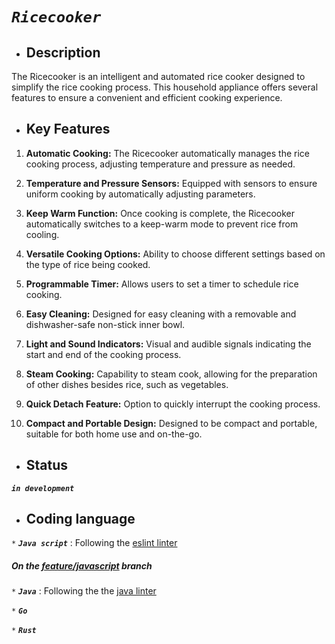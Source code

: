 # *``Ricecooker``*

* ## Description
The Ricecooker is an intelligent and automated rice cooker designed to simplify the rice cooking process. This household appliance offers several features to ensure a convenient and efficient cooking experience.

* ## Key Features
1. **Automatic Cooking:** The Ricecooker automatically manages the rice cooking process, adjusting temperature and pressure as needed.

2. **Temperature and Pressure Sensors:** Equipped with sensors to ensure uniform cooking by automatically adjusting parameters.

3. **Keep Warm Function:** Once cooking is complete, the Ricecooker automatically switches to a keep-warm mode to prevent rice from cooling.

4. **Versatile Cooking Options:** Ability to choose different settings based on the type of rice being cooked.

5. **Programmable Timer:** Allows users to set a timer to schedule rice cooking.

6. **Easy Cleaning:** Designed for easy cleaning with a removable and dishwasher-safe non-stick inner bowl.

7. **Light and Sound Indicators:** Visual and audible signals indicating the start and end of the cooking process.

8. **Steam Cooking:** Capability to steam cook, allowing for the preparation of other dishes besides rice, such as vegetables.

9. **Quick Detach Feature:** Option to quickly interrupt the cooking process.

10. **Compact and Portable Design:** Designed to be compact and portable, suitable for both home use and on-the-go.

* ## Status
***``in development``***
* ## Coding language

``*`` ***``Java script``*** :
Following the [eslint linter](https://eslint.org/)
##### On the [feature/javascript](https://github.com/hei-school/cc-d2-my-rice-cooker-njaina/blob/feature/javascript/README.md) branch

``*`` ***``Java``*** : Following the the [java linter](https://www.javatpoint.com/java-linter)

``*`` ***``Go``***

``*`` ***``Rust``***